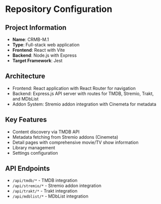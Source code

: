 # Repository Configuration

## Project Information
- **Name**: CRMB-M.1
- **Type**: Full-stack web application
- **Frontend**: React with Vite
- **Backend**: Node.js with Express
- **Target Framework**: Jest

## Architecture
- Frontend: React application with React Router for navigation
- Backend: Express.js API server with routes for TMDB, Stremio, Trakt, and MDbList
- Addon System: Stremio addon integration with Cinemeta for metadata

## Key Features
- Content discovery via TMDB API
- Metadata fetching from Stremio addons (Cinemeta)
- Detail pages with comprehensive movie/TV show information
- Library management
- Settings configuration

## API Endpoints
- `/api/tmdb/*` - TMDB integration
- `/api/stremio/*` - Stremio addon integration
- `/api/trakt/*` - Trakt integration
- `/api/mdblist/*` - MDbList integration